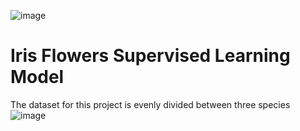 ![image](https://github.com/user-attachments/assets/5ee0304d-eee6-4040-9267-1a53cf4d37d0)

# Iris Flowers Supervised Learning Model
The dataset for this project is evenly divided between three species
![image](https://github.com/user-attachments/assets/f454ca30-9f91-4042-a7e6-56b2667fddc2)


